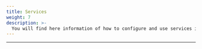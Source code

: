 ```yaml
---
title: Services
weight: 7
description: >-
  You will find here information of how to configure and use services in Beagle Flutter.
---
```


---

<!-- todo -->
